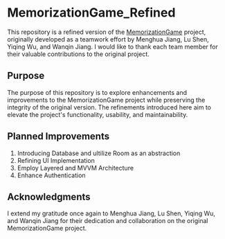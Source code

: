 # MemorizationGame_Refined

This repository is a refined version of the [MemorizationGame](https://github.com/lu6644/memorizationGame) project, originally developed as a teamwork effort by Menghua Jiang, Lu Shen, Yiqing Wu, and Wanqin Jiang. I would like to thank each team member for their valuable contributions to the original project.

## Purpose

The purpose of this repository is to explore enhancements and improvements to the MemorizationGame project while preserving the integrity of the original version. The refinements introduced here aim to elevate the project's functionality, usability, and maintainability.

## Planned Improvements

1. Introducing Database and ultilize Room as an abstraction
2. Refining UI Implementation
3. Employ Layered and MVVM Architecture
4. Enhance Authentication

## Acknowledgments

I extend my gratitude once again to Menghua Jiang, Lu Shen, Yiqing Wu, and Wanqin Jiang for their dedication and collaboration on the original MemorizationGame project.




